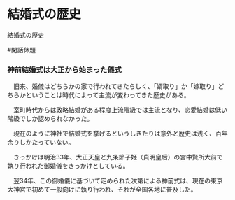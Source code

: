 # 結婚式の歴史
結婚式の歴史

#閑話休題

### 神前結婚式は大正から始まった儀式

　旧来、婚儀はどちらかの家で行われてきたらしく、「婿取り」か「嫁取り」どちらかということは時代によって主流が変わってきた歴史がある。

　室町時代からは政略結婚がある程度上流階級では主流となり、恋愛結婚は低い階級でしか認められなかった。

　現在のように神社で結婚式を挙げるというしきたりは意外と歴史は浅く、百年余りしかたっていない。

　きっかけは明治33年、大正天皇と九条節子姫（貞明皇后）の宮中賢所大前で執り行われた御婚儀をきっかけとしている。

　翌34年、この御婚儀に基づいて定められた次第による神前式は、現在の東京大神宮で初めて一般向けに執り行われ、それが全国各地に普及した。



